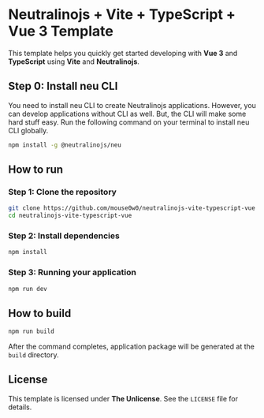 # Neutralinojs + Vite + TypeScript + Vue 3 Template

This template helps you quickly get started developing with **Vue 3** and **TypeScript** using **Vite** and **Neutralinojs**.

## Step 0: Install neu CLI

You need to install neu CLI to create Neutralinojs applications. However, you can develop applications without CLI as well. But, the CLI will make some hard stuff easy. Run the following command on your terminal to install neu CLI globally.

```bash
npm install -g @neutralinojs/neu
```

## How to run

### Step 1: Clone the repository

```bash
git clone https://github.com/mouse0w0/neutralinojs-vite-typescript-vue
cd neutralinojs-vite-typescript-vue
```

### Step 2: Install dependencies

```bash
npm install
```

### Step 3: Running your application

```bash
npm run dev
```

## How to build

```bash
npm run build
```

After the command completes, application package will be generated at the `build` directory.

## License

This template is licensed under **The Unlicense**. See the `LICENSE` file for details.